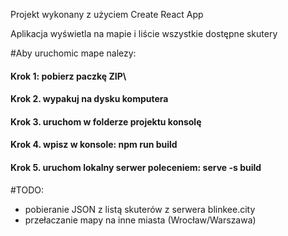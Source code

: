 Projekt wykonany z użyciem Create React App
 
Aplikacja wyświetla na mapie i liście wszystkie dostępne skutery  


#Aby uruchomic mape nalezy:
#### Krok 1: pobierz paczkę ZIP\
#### Krok 2. wypakuj na dysku komputera
#### Krok 3. uruchom w folderze projektu konsolę
#### Krok 4. wpisz w konsole: npm run build
#### Krok 5. uruchom lokalny serwer poleceniem: serve -s build

#TODO:
- pobieranie JSON z listą skuterów z serwera blinkee.city
- przełaczanie mapy na inne miasta (Wrocław/Warszawa)